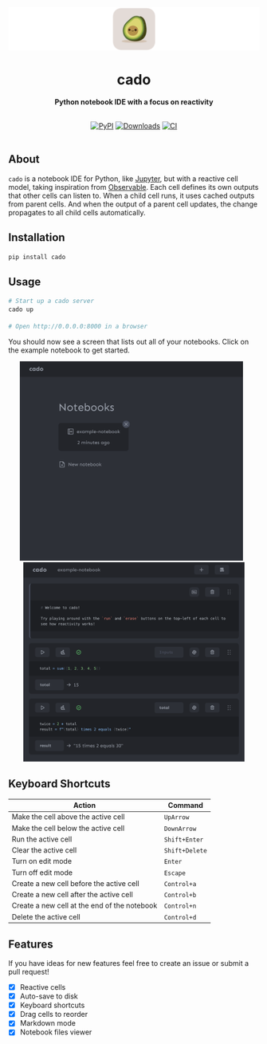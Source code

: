 <div align="center">
  <img src="assets/cado-banner.png">
  <h1>cado</h1>

  <p>
    <strong>Python notebook IDE with a focus on reactivity</strong>
  </p>

  <br>
  <div>
    <a href="https://badge.fury.io/py/cado"><img src="https://badge.fury.io/py/cado.svg" alt="PyPI"></a>
    <a href="https://pepy.tech/project/cado"><img src="https://pepy.tech/badge/cado" alt="Downloads"></a>
    <a href="https://github.com/gregorybchris/cado/actions/workflows/ci.yaml"><img src="https://github.com/gregorybchris/cado/actions/workflows/ci.yaml/badge.svg" alt="CI"></a>
  </div>
  <br>
</div>

## About

`cado` is a notebook IDE for Python, like [Jupyter](https://jupyter.org/), but with a reactive cell model, taking inspiration from [Observable](https://observablehq.com/). Each cell defines its own outputs that other cells can listen to. When a child cell runs, it uses cached outputs from parent cells. And when the output of a parent cell updates, the change propagates to all child cells automatically.

## Installation

```bash
pip install cado
```

## Usage

```bash
# Start up a cado server
cado up

# Open http://0.0.0.0:8000 in a browser
```

You should now see a screen that lists out all of your notebooks. Click on the example notebook to get started.

<p align="center">
  <img style="inline-block; margin-right: 10px;" src="assets/notebooks-screen.png" height=400>
  <img style="inline-block" src="assets/notebook-screen.png" height=400>
</p>

## Keyboard Shortcuts

| Action                                       | Command        |
| -------------------------------------------- | -------------- |
| Make the cell above the active cell          | `UpArrow`      |
| Make the cell below the active cell          | `DownArrow`    |
| Run the active cell                          | `Shift+Enter`  |
| Clear the active cell                        | `Shift+Delete` |
| Turn on edit mode                            | `Enter`        |
| Turn off edit mode                           | `Escape`       |
| Create a new cell before the active cell     | `Control+a`    |
| Create a new cell after the active cell      | `Control+b`    |
| Create a new cell at the end of the notebook | `Control+n`    |
| Delete the active cell                       | `Control+d`    |

## Features

If you have ideas for new features feel free to create an issue or submit a pull request!

- [x] Reactive cells
- [x] Auto-save to disk
- [x] Keyboard shortcuts
- [x] Drag cells to reorder
- [x] Markdown mode
- [x] Notebook files viewer
